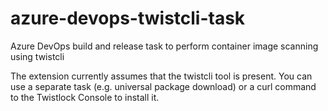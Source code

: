 # azure-devops-twistcli-task
Azure DevOps build and release task to perform container image scanning using twistcli

The extension currently assumes that the twistcli tool is present. You can use a separate task (e.g. universal package download) or a curl command to the Twistlock Console to install it.
